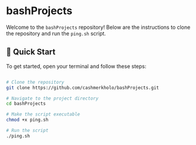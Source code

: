 # bashProjects

Welcome to the `bashProjects` repository! Below are the instructions to clone the repository and run the `ping.sh` script.

## 🚀 Quick Start

To get started, open your terminal and follow these steps:

```bash

# Clone the repository
git clone https://github.com/cashmerkholo/bashProjects.git

# Navigate to the project directory
cd bashProjects

# Make the script executable
chmod +x ping.sh

# Run the script
./ping.sh
